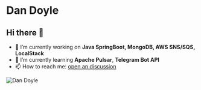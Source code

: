 # Dan Doyle

## Hi there 👋

- 🔭 I’m currently working on **Java SpringBoot, MongoDB, AWS SNS/SQS, LocalStack**
- 🌱 I’m currently learning **Apache Pulsar**, **Telegram Bot API**
- 📫 How to reach me: [open an discussion](https://github.com/TheDanielDoyle/TheDanielDoyle/issues/new/choose "open an discussion")


![Dan Doyle](../TheDanielDoyle/images/developer.gif "Dan Doyle")
